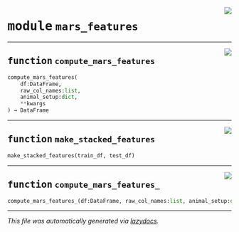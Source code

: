 <!-- markdownlint-disable -->

<a href="https://github.com/benlansdell/behaveml/tree/master/behaveml/mars_features.py#L0"><img align="right" style="float:right;" src="https://img.shields.io/badge/-source-cccccc?style=flat-square"></a>

# <kbd>module</kbd> `mars_features`





---

<a href="https://github.com/benlansdell/behaveml/tree/master/behaveml/mars_features.py#L19"><img align="right" style="float:right;" src="https://img.shields.io/badge/-source-cccccc?style=flat-square"></a>

## <kbd>function</kbd> `compute_mars_features`

```python
compute_mars_features(
    df:DataFrame,
    raw_col_names:list,
    animal_setup:dict,
    **kwargs
) → DataFrame
```






---

<a href="https://github.com/benlansdell/behaveml/tree/master/behaveml/mars_features.py#L23"><img align="right" style="float:right;" src="https://img.shields.io/badge/-source-cccccc?style=flat-square"></a>

## <kbd>function</kbd> `make_stacked_features`

```python
make_stacked_features(train_df, test_df)
```






---

<a href="https://github.com/benlansdell/behaveml/tree/master/behaveml/mars_features.py#L148"><img align="right" style="float:right;" src="https://img.shields.io/badge/-source-cccccc?style=flat-square"></a>

## <kbd>function</kbd> `compute_mars_features_`

```python
compute_mars_features_(df:DataFrame, raw_col_names:list, animal_setup:dict)
```








---

_This file was automatically generated via [lazydocs](https://github.com/ml-tooling/lazydocs)._
